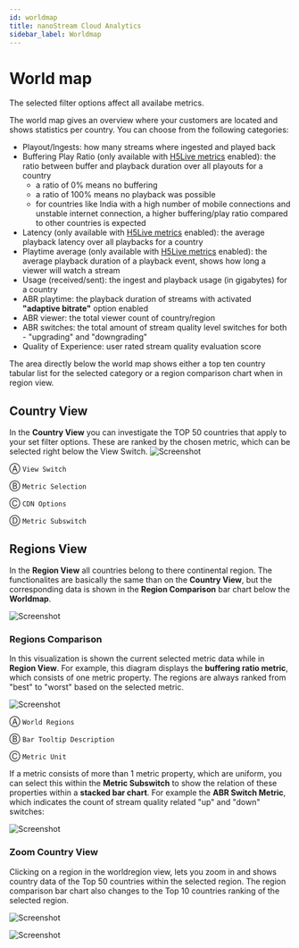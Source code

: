 ```yaml
---
id: worldmap
title: nanoStream Cloud Analytics
sidebar_label: Worldmap
---
```


# World map

The selected filter options affect all availabe metrics.

The world map gives an overview where your customers are located and shows statistics per country.
You can choose from the following categories:

-  Playout/Ingests: how many streams where ingested and played back
-  Buffering Play Ratio (only available with [H5Live metrics](#h5live) enabled): the ratio between buffer and playback duration over all playouts for a country
   -  a ratio of 0% means no buffering
   -  a ratio of 100% means no playback was possible
   -  for countries like India with a high number of mobile connections and unstable internet connection, a higher buffering/play ratio compared to other countries is expected
-  Latency (only available with [H5Live metrics](#h5live) enabled): the average playback latency over all playbacks for a country
-  Playtime average (only available with [H5Live metrics](#h5live) enabled): the average playback duration of a playback event, shows how long a viewer will watch a stream
-  Usage (received/sent): the ingest and playback usage (in gigabytes) for a country
-  ABR playtime: the playback duration of streams with activated **"adaptive bitrate"** option enabled
-  ABR viewer: the total viewer count of country/region
-  ABR switches: the total amount of stream quality level switches for both - "upgrading" and "downgrading" 
-  Quality of Experience: user rated stream quality evaluation score 

The area directly below the world map shows either a top ten country tabular list for the selected category or a region comparison chart when in region view.

## Country View
In the **Country View** you can investigate the TOP 50 countries that apply to your set filter options. These are ranked by the chosen metric, which can be selected right below the View Switch.
![Screenshot](assets/analytics-worldmap-country-view.png)

&#9398;
`View Switch`

&#9399;
`Metric Selection`

&#9400;
`CDN Options`

&#9401;
`Metric Subswitch`

## Regions View
In the **Region View** all countries belong to there continental region. The functionalites are basically the same than on the **Country View**, but the corresponding data is shown in the **Region Comparison** bar chart below the **Worldmap**.

![Screenshot](assets/analytics-worldmap-regions-view.png)

### Regions Comparison
In this visualization is shown the current selected metric data while in **Region View**. For example, this diagram displays the **buffering ratio metric**, which consists of one metric property. The regions are always ranked from "best" to "worst" based on the selected metric.

![Screenshot](assets/analytics-region-comparison1.png)

&#9398;
`World Regions`

&#9399;
`Bar Tooltip Description`

&#9400;
`Metric Unit`

If a metric consists of more than 1 metric property, which are uniform, you can select this within the **Metric Subswitch** to show the relation of these properties within a **stacked bar chart**. For example the **ABR Switch Metric**, which indicates the count of stream quality related "up" and "down" switches:

![Screenshot](assets/analytics-region-comparison2.png)

### Zoom Country View
Clicking on a region in the worldregion view, lets you zoom in and shows country data of the Top 50 countries within the selected region. The region comparison bar chart also changes to the Top 10 countries ranking of the selected region.   

![Screenshot](assets/analytics-region-zoom-view.png) 

![Screenshot](assets/analytics-zoom-view-Top10.png)

